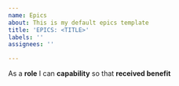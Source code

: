 ```yaml
---
name: Epics
about: This is my default epics template
title: 'EPICS: <TITLE>'
labels: ''
assignees: ''

---
```


As a **role** I can **capability** so that **received benefit**
